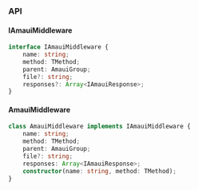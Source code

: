 

### API

#### IAmauiMiddleware

```ts
interface IAmauiMiddleware {
    name: string;
    method: TMethod;
    parent: AmauiGroup;
    file?: string;
    responses?: Array<IAmauiResponse>;
}
```

#### AmauiMiddleware

```ts
class AmauiMiddleware implements IAmauiMiddleware {
    name: string;
    method: TMethod;
    parent: AmauiGroup;
    file?: string;
    responses: Array<IAmauiResponse>;
    constructor(name: string, method: TMethod);
}
```

